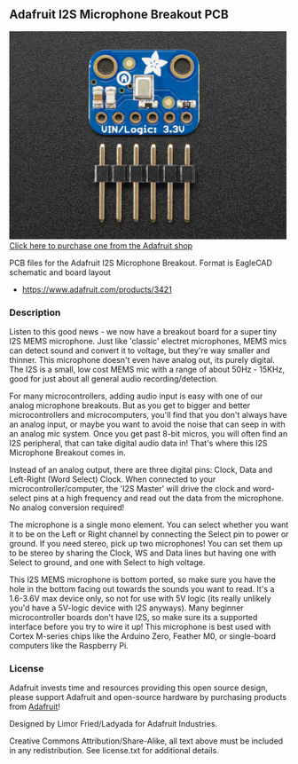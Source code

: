 ## Adafruit I2S Microphone Breakout PCB

<a href="http://www.adafruit.com/products/3421"><img src="assets/image.jpg?raw=true" width="500px"><br/>
Click here to purchase one from the Adafruit shop</a>

PCB files for the Adafruit I2S Microphone Breakout. Format is EagleCAD schematic and board layout
* https://www.adafruit.com/products/3421

### Description

Listen to this good news - we now have a breakout board for a super tiny I2S MEMS microphone. Just like 'classic' electret microphones, MEMS mics can detect sound and convert it to voltage, but they're way smaller and thinner. This microphone doesn't even have analog out, its purely digital. The I2S is a small, low cost MEMS mic with a range of about 50Hz - 15KHz, good for just about all general audio recording/detection.

For many microcontrollers, adding audio input is easy with one of our analog microphone breakouts. But as you get to bigger and better microcontrollers and microcomputers, you'll find that you don't always have an analog input, or maybe you want to avoid the noise that can seep in with an analog mic system. Once you get past 8-bit micros, you will often find an I2S peripheral, that can take digital audio data in! That's where this I2S Microphone Breakout comes in.

Instead of an analog output, there are three digital pins: Clock, Data and Left-Right (Word Select) Clock. When connected to your microcontroller/computer, the 'I2S Master' will drive the clock and word-select pins at a high frequency and read out the data from the microphone. No analog conversion required!

The microphone is a single mono element. You can select whether you want it to be on the Left or Right channel by connecting the Select pin to power or ground. If you need stereo, pick up two microphones! You can set them up to be stereo by sharing the Clock, WS and Data lines but having one with Select to ground, and one with Select to high voltage.

This I2S MEMS microphone is bottom ported, so make sure you have the hole in the bottom facing out towards the sounds you want to read. It's a 1.6-3.6V max device only, so not for use with 5V logic (its really unlikely you'd have a 5V-logic device with I2S anyways). Many beginner microcontroller boards don't have I2S, so make sure its a supported interface before you try to wire it up! This microphone is best used with Cortex M-series chips like the Arduino Zero, Feather M0, or single-board computers like the Raspberry Pi.

### License

Adafruit invests time and resources providing this open source design, please support Adafruit and open-source hardware by purchasing products from [Adafruit](https://www.adafruit.com)!

Designed by Limor Fried/Ladyada for Adafruit Industries.

Creative Commons Attribution/Share-Alike, all text above must be included in any redistribution. See license.txt for additional details.
